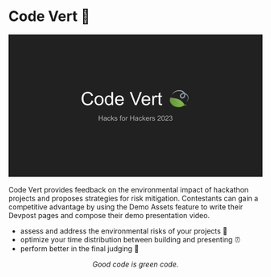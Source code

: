 # Code Vert 🍃

![Code Vert Logo](media/Code%20Vert.jpg)

Code Vert provides feedback on the environmental impact of hackathon projects and proposes strategies for risk mitigation. Contestants can gain a competitive advantage by using the Demo Assets feature to write their Devpost pages and compose their demo presentation video.

* assess and address the environmental risks of your projects 🍃
* optimize your time distribution between building and presenting ⏰
* perform better in the final judging 👑

<p style="text-align:center"><em>Good code is green code.</em></p>
